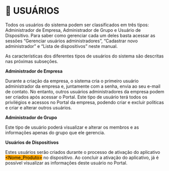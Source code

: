 # 👤 USUÁRIOS

Todos os usuários do sistema podem ser classificados em três tipos: Administrador de Empresa, Administrador de Grupo e Usuário de Dispositivo. Para saber como gerenciar cada um deles basta acessar as sessões “Gerenciar usuários administradores”, “Cadastrar novo administrador” e “Lista de dispositivos” neste manual.

As características dos diferentes tipos de usuários do sistema são descritas nas próximas subseções.

**Administrador de Empresa**

Durante a criação da empresa, o sistema cria o primeiro usuário administrador da empresa e, juntamente com a senha, envia ao seu e-mail de contato. No entanto, outros usuários administradores da empresa podem ser criados após acessar o Portal. Este tipo de usuário terá todos os privilégios e acessos no Portal da empresa, podendo criar e excluir políticas e criar e alterar outros usuários.

**Administrador de Grupo**

Este tipo de usuário poderá visualizar e alterar os membros e as informações apenas do grupo que ele gerencia.

**Usuários de Dispositivos**

Estes usuários serão criados durante o processo de ativação do aplicativo <mark style="background-color:orange;">\<Nome\_Produto></mark> no dispositivo. Ao concluir a ativação do aplicativo, já é possível visualizar as informações deste usuário no Portal.
